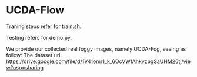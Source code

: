 # UCDA-Flow

Traning steps refer for train.sh.

Testing refers for demo.py.

We provide our collected real foggy images, namely UCDA-Fog, seeing as follow:
  The dataset url: https://drive.google.com/file/d/1V41omr1_k_6OcVWfAhkvzbgSaUHM26tj/view?usp=sharing
